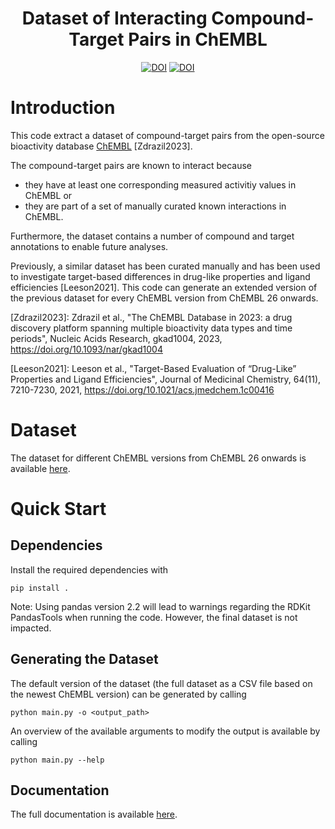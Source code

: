 <h1 align="center">
    Dataset of Interacting Compound-Target Pairs in ChEMBL
</h1>

<p align="center">
    <a href="https://zenodo.org/doi/10.5281/zenodo.10723114"><img src="https://zenodo.org/badge/550876229.svg" alt="DOI"></a>
    <a href="https://doi.org/10.5281/zenodo.10721939"><img src="https://zenodo.org/badge/DOI/10.5281/zenodo.10721939.svg" alt="DOI"></a>

</p>

# Introduction
This code extract a dataset of compound-target pairs from the open-source bioactivity database [ChEMBL](https://www.ebi.ac.uk/chembl/) [Zdrazil2023]. 

The compound-target pairs are known to interact because 

- they have at least one corresponding measured activitiy values in ChEMBL or 
- they are part of a set of manually curated known interactions in ChEMBL.

Furthermore, the dataset contains a number of compound and target annotations to enable future analyses. 

Previously, a similar dataset has been curated manually and has been used to investigate target-based differences in drug-like properties and ligand efficiencies [Leeson2021]. 
This code can generate an extended version of the previous dataset for every ChEMBL version from ChEMBL 26 onwards.  

[Zdrazil2023]: Zdrazil et al., "The ChEMBL Database in 2023: a drug discovery platform spanning multiple bioactivity data types and time periods",
    Nucleic Acids Research, gkad1004, 2023, https://doi.org/10.1093/nar/gkad1004

[Leeson2021]: Leeson et al., "Target-Based Evaluation of “Drug-Like” Properties and Ligand Efficiencies", 
    Journal of Medicinal Chemistry, 64(11), 7210-7230, 2021, https://doi.org/10.1021/acs.jmedchem.1c00416

# Dataset
The dataset for different ChEMBL versions from ChEMBL 26 onwards is available [here](https://zenodo.org/doi/10.5281/zenodo.10721939).

# Quick Start
## Dependencies
Install the required dependencies with
```
pip install .
```

Note: Using pandas version 2.2 will lead to warnings regarding the RDKit PandasTools when running the code. 
However, the final dataset is not impacted. 


## Generating the Dataset
The default version of the dataset (the full dataset as a CSV file based on the newest ChEMBL version) can be generated by calling 
```
python main.py -o <output_path>
```

An overview of the available arguments to modify the output is available by calling 

```
python main.py --help
```

## Documentation
The full documentation is available [here](https://chembl.github.io/compound_target_pairs_dataset/).
